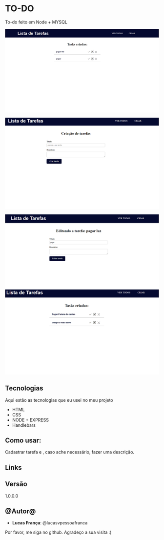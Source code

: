 # TO-DO
To-do feito em Node + MYSQL

![Tela inicial ](https://github.com/lucasvpessoafranca/crud-node/blob/main/task1.png)

![resultado](https://github.com/lucasvpessoafranca/crud-node/blob/main/task2.png)

![resultado](https://github.com/lucasvpessoafranca/crud-node/blob/main/task3.png)
![resultado](https://github.com/lucasvpessoafranca/crud-node/blob/main/task4.png)
 
 
 
## Tecnologias
 
Aqui estão as tecnologias que eu usei no meu projeto
 
* HTML
* CSS
* NODE + EXPRESS
* Handlebars
 

## Como usar:
 
Cadastrar tarefa e , caso ache necessário, fazer uma descrição.
 

 
 
## Links

 
 
## Versão
 
1.0.0.0
 
 
## @Autor@
 
* **Lucas França**: @lucasvpessoafranca
 
Por favor, me siga no github.
Agradeço a sua visita :)
